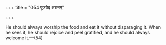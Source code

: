 +++
title = "054 पूजयेद् अशनम्"

+++

He should always worship the food and eat it without disparaging it. When he sees it, he should rejoice and peel gratified, and he should always welcome it.—(54)